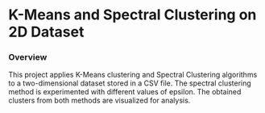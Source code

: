 # K-Means and Spectral Clustering on 2D Dataset

### Overview

This project applies K-Means clustering and Spectral Clustering algorithms to a two-dimensional dataset stored in a CSV file. The spectral clustering method is experimented with different values of epsilon. The obtained clusters from both methods are visualized for analysis.
